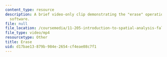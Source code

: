 ```yaml
---
content_type: resource
description: A brief video-only clip demonstrating the "erase" operation in ArcGIS
  software.
file: null
file_location: /coursemedia/11-205-introduction-to-spatial-analysis-fall-2019/d17bae13879b984e2654cf4eae08c7f1_MIT11_205F19_erase.mp4
file_type: video/mp4
resourcetype: Other
title: Erase
uid: d17bae13-879b-984e-2654-cf4eae08c7f1
---
```

